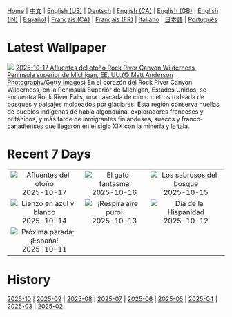 [Home](../README.md) | [中文](zh-CN.md) | [English (US)](en-US.md) | [Deutsch](de-DE.md) | [English (CA)](en-CA.md) | [English (GB)](en-GB.md) | [English (IN)](en-IN.md) | [Español](es-ES.md) | [Français (CA)](fr-CA.md) | [Français (FR)](fr-FR.md) | [Italiano](it-IT.md) | [日本語](ja-JP.md) | [Português](pt-BR.md)

# Latest Wallpaper
![](https://www.bing.com/th?id=OHR.RockRiverFalls_ES-ES6474484835_UHD.jpg)
[2025-10-17 Afluentes del otoño Rock River Canyon Wilderness, Península superior de Míchigan, EE. UU.(© Matt Anderson Photography/Getty Images)](https://www.bing.com/th?id=OHR.RockRiverFalls_ES-ES6474484835_UHD.jpg)
En el corazón del Rock River Canyon Wilderness, en la Península Superior de Michigan, Estados Unidos, se encuentra Rock River Falls, una cascada de cinco metros rodeada de bosques y paisajes moldeados por glaciares. Esta región conserva huellas de pueblos indígenas de habla algonquina, exploradores franceses y británicos, y más tarde de inmigrantes finlandeses, suecos y franco-canadienses que llegaron en el siglo XIX con la minería y la tala.

# Recent 7 Days
|  |  |  |
|:---:|:---:|:---:|
| ![](https://www.bing.com/th?id=OHR.RockRiverFalls_ES-ES6474484835_400x240.jpg "Afluentes del otoño") 2025-10-17 | ![](https://www.bing.com/th?id=OHR.SiberianLynx_ES-ES1284959959_400x240.jpg "El gato fantasma") 2025-10-16 | ![](https://www.bing.com/th?id=OHR.AmethystLaccaria_ES-ES1228402064_400x240.jpg "Los sabrosos del bosque") 2025-10-15 |
| ![](https://www.bing.com/th?id=OHR.OiaSantorini_ES-ES1170312678_400x240.jpg "Lienzo en azul y blanco") 2025-10-14 | ![](https://www.bing.com/th?id=OHR.HinterseeWaterfall_ES-ES0526830866_400x240.jpg "¡Respira aire puro!") 2025-10-13 | ![](https://www.bing.com/th?id=OHR.DaySpain_ES-ES2088635486_400x240.jpg "Día de la Hispanidad") 2025-10-12 |
| ![](https://www.bing.com/th?id=OHR.WoodDuckHen_ES-ES1058654365_400x240.jpg "Próxima parada: ¡España!") 2025-10-11 |  |  |

# History
[2025-10](../archives/wallpaper/es-ES/w_2025_10.md) | [2025-09](../archives/wallpaper/es-ES/w_2025_09.md) | [2025-08](../archives/wallpaper/es-ES/w_2025_08.md) | [2025-07](../archives/wallpaper/es-ES/w_2025_07.md) | [2025-06](../archives/wallpaper/es-ES/w_2025_06.md) | [2025-05](../archives/wallpaper/es-ES/w_2025_05.md) | [2025-04](../archives/wallpaper/es-ES/w_2025_04.md) | [2025-03](../archives/wallpaper/es-ES/w_2025_03.md) | [2025-02](../archives/wallpaper/es-ES/w_2025_02.md)
